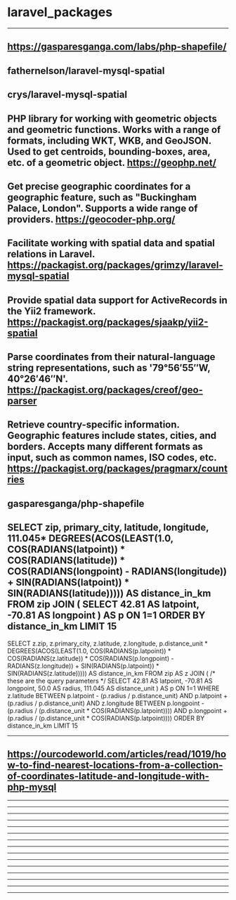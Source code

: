 # laravel_packages

<!-- Contenuto migrato da _docs/laravel_packages.txt -->

-----------------------------------------------
https://gasparesganga.com/labs/php-shapefile/
-----------------------------------------------


fathernelson/laravel-mysql-spatial
-----------------------------------------------

crys/laravel-mysql-spatial
-----------------------------------------------
PHP library for working with geometric objects and geometric functions. Works with a range of formats, including WKT, WKB, and GeoJSON. Used to get centroids, bounding-boxes, area, etc. of a geometric object.
https://geophp.net/
-----------------------------------------------
Get precise geographic coordinates for a geographic feature, such as "Buckingham Palace, London". Supports a wide range of providers.
https://geocoder-php.org/
-----------------------------------------------
Facilitate working with spatial data and spatial relations in Laravel.
https://packagist.org/packages/grimzy/laravel-mysql-spatial
-----------------------------------------------
Provide spatial data support for ActiveRecords in the Yii2 framework.
https://packagist.org/packages/sjaakp/yii2-spatial
-----------------------------------------------
Parse coordinates from their natural-language string representations, such as '79°56′55″W, 40°26′46″N'.
https://packagist.org/packages/creof/geo-parser
-----------------------------------------------
Retrieve country-specific information. Geographic features include states, cities, and borders. Accepts many different formats as input, such as common names, ISO codes, etc.
https://packagist.org/packages/pragmarx/countries
-----------------------------------------------
gasparesganga/php-shapefile
-----------------------------------------------
SELECT zip, primary_city, latitude, longitude,
      111.045* DEGREES(ACOS(LEAST(1.0, COS(RADIANS(latpoint))
                 * COS(RADIANS(latitude))
                 * COS(RADIANS(longpoint) - RADIANS(longitude))
                 + SIN(RADIANS(latpoint))
                 * SIN(RADIANS(latitude))))) AS distance_in_km
 FROM zip
 JOIN (
     SELECT  42.81  AS latpoint,  -70.81 AS longpoint
   ) AS p ON 1=1
 ORDER BY distance_in_km
 LIMIT 15
-----------------------------------------------
 SELECT z.zip,
        z.primary_city,
        z.latitude, z.longitude,
        p.distance_unit
                 * DEGREES(ACOS(LEAST(1.0, COS(RADIANS(p.latpoint))
                 * COS(RADIANS(z.latitude))
                 * COS(RADIANS(p.longpoint) - RADIANS(z.longitude))
                 + SIN(RADIANS(p.latpoint))
                 * SIN(RADIANS(z.latitude))))) AS distance_in_km
  FROM zip AS z
  JOIN (   /* these are the query parameters */
        SELECT  42.81  AS latpoint,  -70.81 AS longpoint,
                50.0 AS radius,      111.045 AS distance_unit
    ) AS p ON 1=1
  WHERE z.latitude
     BETWEEN p.latpoint  - (p.radius / p.distance_unit)
         AND p.latpoint  + (p.radius / p.distance_unit)
    AND z.longitude
     BETWEEN p.longpoint - (p.radius / (p.distance_unit * COS(RADIANS(p.latpoint))))
         AND p.longpoint + (p.radius / (p.distance_unit * COS(RADIANS(p.latpoint))))
  ORDER BY distance_in_km
  LIMIT 15

-----------------------------------------------
https://ourcodeworld.com/articles/read/1019/how-to-find-nearest-locations-from-a-collection-of-coordinates-latitude-and-longitude-with-php-mysql
-----------------------------------------------

-----------------------------------------------
-----------------------------------------------
-----------------------------------------------
-----------------------------------------------
-----------------------------------------------
-----------------------------------------------
-----------------------------------------------
-----------------------------------------------
-----------------------------------------------
-----------------------------------------------
-----------------------------------------------
-----------------------------------------------
-----------------------------------------------
-----------------------------------------------
-----------------------------------------------
